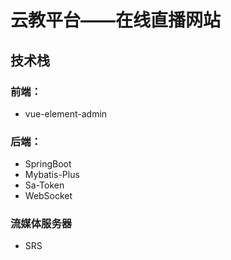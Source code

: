 # 云教平台——在线直播网站
## 技术栈
### 前端：
- vue-element-admin
### 后端：
- SpringBoot
- Mybatis-Plus
- Sa-Token
- WebSocket
### 流媒体服务器
- SRS
